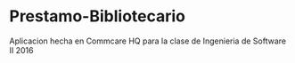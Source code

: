 # Prestamo-Bibliotecario
Aplicacion hecha en Commcare HQ para la clase de Ingenieria de Software II 2016
